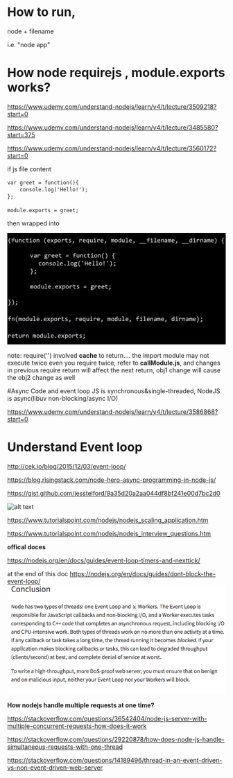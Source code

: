 # How to run,
node + filename

i.e. "node app"

# How node requirejs , module.exports works?
https://www.udemy.com/understand-nodejs/learn/v4/t/lecture/3509218?start=0

https://www.udemy.com/understand-nodejs/learn/v4/t/lecture/3485580?start=375

https://www.udemy.com/understand-nodejs/learn/v4/t/lecture/3560172?start=0

if js file content
  
    var greet = function(){
        console.log('Hello!');
    };
    
    module.exports = greet;

then wrapped into

![alt text](https://raw.githubusercontent.com/PeaceUCR/NodeJSPractice/master/wrap.png)

note: require('') involved **cache** to return.... the import module may not execute twice even you require twice, refer to **callModule.js**, and changes in previous require return will affect the next return, obj1 change will cause the obj2 change as well

#Async Code and event loop
JS is synchronous&single-threaded, NodeJS is async(libuv non-blocking/async I/O)

https://www.udemy.com/understand-nodejs/learn/v4/t/lecture/3586868?start=0

# Understand Event loop
http://cek.io/blog/2015/12/03/event-loop/

https://blog.risingstack.com/node-hero-async-programming-in-node-js/

https://gist.github.com/jesstelford/9a35d20a2aa044df8bf241e00d7bc2d0

![alt text](http://cek.io/images/event-loop/loupe.gif)


https://www.tutorialspoint.com/nodejs/nodejs_scaling_application.htm

https://www.tutorialspoint.com/nodejs/nodejs_interview_questions.htm

**offical doces**

https://nodejs.org/en/docs/guides/event-loop-timers-and-nexttick/

at the end of this doc
https://nodejs.org/en/docs/guides/dont-block-the-event-loop/
![alt text](https://github.com/PeaceUCR/NodeJSPractice/blob/master/threads.png?raw=true)

**How nodejs handle multiple requests at one time?**

https://stackoverflow.com/questions/36542404/node-js-server-with-multiple-concurrent-requests-how-does-it-work

https://stackoverflow.com/questions/29220878/how-does-node-js-handle-simultaneous-requests-with-one-thread

https://stackoverflow.com/questions/14189496/thread-in-an-event-driven-vs-non-event-driven-web-server






